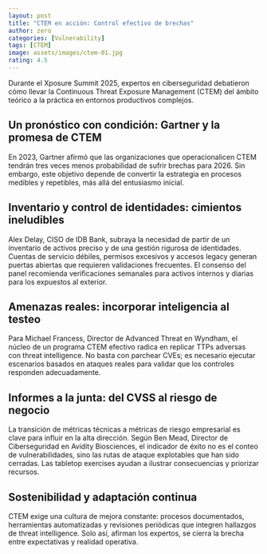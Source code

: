 ```yaml
---
layout: post
title: "CTEM en acción: Control efectivo de brechas"
author: zero
categories: [Vulnerability]
tags: [CTEM]
image: assets/images/ctem-01.jpg
rating: 4.5
---
```


Durante el Xposure Summit 2025, expertos en ciberseguridad debatieron cómo llevar la Continuous Threat Exposure Management (CTEM) del ámbito teórico a la práctica en entornos productivos complejos.



## Un pronóstico con condición: Gartner y la promesa de CTEM  
En 2023, Gartner afirmó que las organizaciones que operacionalicen CTEM tendrán tres veces menos probabilidad de sufrir brechas para 2026. Sin embargo, este objetivo depende de convertir la estrategia en procesos medibles y repetibles, más allá del entusiasmo inicial.



## Inventario y control de identidades: cimientos ineludibles  
Alex Delay, CISO de IDB Bank, subraya la necesidad de partir de un inventario de activos preciso y de una gestión rigurosa de identidades. Cuentas de servicio débiles, permisos excesivos y accesos legacy generan puertas abiertas que requieren validaciones frecuentes. El consenso del panel recomienda verificaciones semanales para activos internos y diarias para los expuestos al exterior.



## Amenazas reales: incorporar inteligencia al testeo  
Para Michael Francess, Director de Advanced Threat en Wyndham, el núcleo de un programa CTEM efectivo radica en replicar TTPs adversas con threat intelligence. No basta con parchear CVEs; es necesario ejecutar escenarios basados en ataques reales para validar que los controles responden adecuadamente.



## Informes a la junta: del CVSS al riesgo de negocio  
La transición de métricas técnicas a métricas de riesgo empresarial es clave para influir en la alta dirección. Según Ben Mead, Director de Ciberseguridad en Avidity Biosciences, el indicador de éxito no es el conteo de vulnerabilidades, sino las rutas de ataque explotables que han sido cerradas. Las tabletop exercises ayudan a ilustrar consecuencias y priorizar recursos.



## Sostenibilidad y adaptación continua  
CTEM exige una cultura de mejora constante: procesos documentados, herramientas automatizadas y revisiones periódicas que integren hallazgos de threat intelligence. Solo así, afirman los expertos, se cierra la brecha entre expectativas y realidad operativa.
